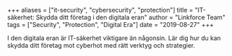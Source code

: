 +++
aliases = ["it-security", "cybersecurity", "protection"]
title = "IT-säkerhet: Skydda ditt företag i den digitala eran"
author = "Linkforce Team"
tags = ["Security", "Protection", "Digital Era"]
date = "2019-08-27"
+++


I den digitala eran är IT-säkerhet viktigare än någonsin. Lär dig hur du kan skydda ditt företag mot cyberhot med rätt verktyg och strategier.
